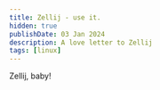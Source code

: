 ```yaml
---
title: Zellij - use it.
hidden: true
publishDate: 03 Jan 2024
description: A love letter to Zellij
tags: [linux]
---
```


Zellij, baby!
